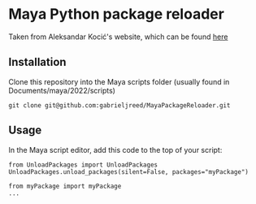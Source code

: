 # Maya Python package reloader
Taken from Aleksandar Kocić's website, which can be found [here](https://www.aleksandarkocic.com/2020/12/19/live-reload-your-python-code-in-maya/)

## Installation
Clone this repository into the Maya scripts folder (usually found in Documents/maya/2022/scripts)
```
git clone git@github.com:gabrieljreed/MayaPackageReloader.git
```

## Usage
In the Maya script editor, add this code to the top of your script:
```
from UnloadPackages import UnloadPackages
UnloadPackages.unload_packages(silent=False, packages="myPackage")

from myPackage import myPackage
...
```
